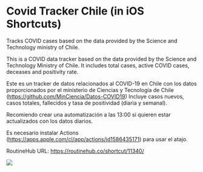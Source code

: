 # Covid Tracker Chile (in iOS Shortcuts)
Tracks COVID cases based on the data provided by the Science and Technology ministry of Chile.

This is a COVID data tracker based on the data provided by the Science and Technology Ministry of Chile.
It includes total cases, active COVID cases, deceases and positivity rate.

Este es un tracker de datos relacionados al COVID-19 en Chile con los datos proporcionados por el ministerio de Ciencias y Tecnología de Chile (https://github.com/MinCiencia/Datos-COVID19)
Incluye casos nuevos, casos totales, fallecidos y tasa de positividad (diaria y semanal).

Recomiendo crear una automatización a las 13:00 si quieren estar actualizados con los datos diarios.

Es necesario instalar Actions (https://apps.apple.com/cl/app/actions/id1586435171) para usar el atajo.

RoutineHub URL: https://routinehub.co/shortcut/11340/

![](https://repository-images.githubusercontent.com/470865310/4415c174-3d8d-4029-b11c-d9e07a6895e6)
